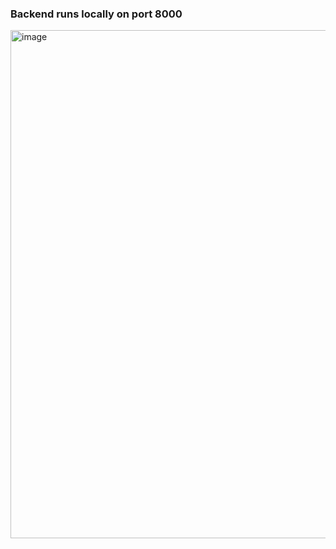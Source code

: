 ### Backend runs locally on port 8000

<img width="813" alt="image" src="https://github.com/RitulMohan/BITES_Chatbot/assets/79750424/87a523e3-85df-4a91-b629-afb34c3a3891">
